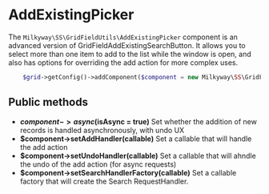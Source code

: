AddExistingPicker
=================

The `Milkyway\SS\GridFieldUtils\AddExistingPicker` component is an advanced version of GridFieldAddExistingSearchButton. It allows you to select more than one item to add to the list while the window is open, and also has options for overriding the add action for more complex uses.

```php
    $grid->getConfig()->addComponent($component = new Milkyway\SS\GridFieldUtils\AddExistingPicker(fragment = 'buttons-before-left'));
```

## Public methods
* **$component->async($isAsync = true)** Set whether the addition of new records is handled asynchronously, with undo UX
* **$component->setAddHandler(callable)** Set a callable that will handle the add action
* **$component->setUndoHandler(callable)** Set a callable that will ahndle the undo of the add action (for async requests)
* **$component->setSearchHandlerFactory(callable)** Set a callable factory that will create the Search RequestHandler.